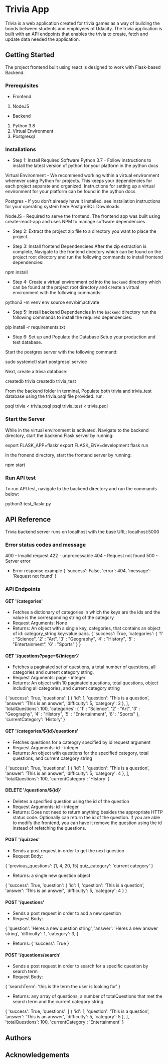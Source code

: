 # Trivia App

Trivia is a web application created for trivia games as a way of building the bonds between students and employees of Udacity. The trivia application is built with an API endpoints that enables the trivia  to create, fetch and update data needed the application.

## Getting Started
The project frontend built using react is designed to work with Flask-based Backend.

### Prerequisites

- Frontend 
1. NodeJS

- Backend
1. Python 3.8
2. Virtual Environment
3. Postgresql

### Installations

- Step 1: Install Required Software
Python 3.7 - Follow instructions to install the latest version of python for your platform in the python docs

Virtual Environment - We recommend working within a virtual environment whenever using Python for projects. This keeps your dependencies for each project separate and organized. Instructions for setting up a virtual environment for your platform can be found in the python docs

Postgres - If you don't already have it installed, see installation instructions for your operating system here:PostgreSQL Downloads

NodeJS - Required to serve the frontend. The frontend app was built using create-react-app and uses NPM to manage software dependencies.

- Step 2: Extract the project zip file to a directory you want to place the project.

- Step 3: Install frontend Dependenciees 
After the zip extraction is complete, Navigate to the frontend directory which can be found on the project root directory and run the following commands to install frontend dependencies:

npm install

- Step 4: Create a virtual environment
cd into the `backend` directory which can be found at the project root directory and create a virtual environment with the following commands:

python3 -m venv env
source env\bin\activate

- Step 5: Install backend Dependencies
 In the `backend` directory run the following commands to install the required dependencies:

pip install -r requirements.txt

- Step 6: Set up and Populate the Database
Setup your production and test database.

Start the postgres server with the following command:

sudo systemctl start postgresql.service

Next, create a trivia database:

createdb trivia
createdb trivia_test

From the backend folder in terminal, Populate both trivia and trivia_test database using the trivia.psql file provided. run:

psql trivia < trivia.psql
psql trivia_test < trivia.psql

### Start the Server
While in the virtual environment is activated. Navigate to the backend directory, start the  backend Flask server by running:

export FLASK_APP=flaskr
export FLASK_ENV=development
flask run

In the fronend directory, start the frontend server by running:

npm start

### Run API test
To run API test, navigate to the backend directory and run the commands below:

python3 test_flaskr.py

## API Reference
Trivia backend server runs on localhost with the base URL: localhost:5000 

### Error status codes and message
400 - Invalid request
422 - unprocessable
404 - Request not found
500 - Server error

- Error response example
{
    'success': False,
    'error': 404,
    'message': 'Request not found'
}

### API Endpoints

#### GET '/categories'

- Fetches a dictionary of categories in which the keys are the ids and the value is the corresponding string of the category
- Request Arguments: None
- Returns: An object with a single key, categories, that contains an object of id: category_string key:value pairs.
{
    'success': True,
    'categories': { '1' : "Science",
    '2' : "Art",
    '3' : "Geography",
    '4' : "History",
    '5' : "Entertainment",
    '6' : "Sports" }
}
#### GET '/questions?page=${integer}'

- Fetches a paginated set of questions, a total number of questions, all categories and current category string.
- Request Arguments: page - integer
- Returns: An object with 10 paginated questions, total questions, object including all categories, and current category string

{
    'success': True,
    'questions': [
        {
            'id': 1,
            'question': 'This is a question',
            'answer': 'This is an answer',
            'difficulty': 5,
            'category': 2
        },
    ],
    'totalQuestions': 100,
    'categories': { '1' : "Science",
    '2' : "Art",
    '3' : "Geography",
    '4' : "History",
    '5' : "Entertainment",
    '6' : "Sports" },
    'currentCategory': 'History'
}


#### GET '/categories/${id}/questions'

- Fetches questions for a cateogry specified by id request argument
- Request Arguments: id - integer
- Returns: An object with questions for the specified category, total questions, and current category string

{
    'success': True,
    'questions': [
        {
            'id': 1,
            'question': 'This is a question',
            'answer': 'This is an answer',
            'difficulty': 5,
            'category': 4
        },
    ],
    'totalQuestions': 100,
    'currentCategory': 'History'
}


#### DELETE '/questions/${id}'

- Deletes a specified question using the id of the question
- Request Arguments: id - integer
- Returns: Does not need to return anything besides the appropriate HTTP status code. Optionally can return the id of the question. If you are able to modify the frontend, you can have it remove the question using the id instead of refetching the questions.


#### POST '/quizzes'

- Sends a post request in order to get the next question
- Request Body:

{
    'previous_questions': [1, 4, 20, 15]
    quiz_category': 'current category'
 }

- Returns: a single new question object

{
    'success': True,
    'question': {
        'id': 1,
        'question': 'This is a question',
        'answer': 'This is an answer',
        'difficulty': 5,
        'category': 4
    }
}


#### POST '/questions'

- Sends a post request in order to add a new question
- Request Body:

{
    'question':  'Heres a new question string',
    'answer':  'Heres a new answer string',
    'difficulty': 1,
    'category': 3,
}

- Returns: 
{
    'success': True
}


#### POST '/questions/search'

- Sends a post request in order to search for a specific question by search term
- Request Body:

{
    'searchTerm': 'this is the term the user is looking for'
}

- Returns: any array of questions, a number of totalQuestions that met the search term and the current category string

{
    'success': True,
    'questions': [
        {
            'id': 1,
            'question': 'This is a question',
            'answer': 'This is an answer',
            'difficulty': 5,
            'category': 5
        },
    ],
    'totalQuestions': 100,
    'currentCategory': 'Entertainment'
}

## Authors

## Acknowledgements
